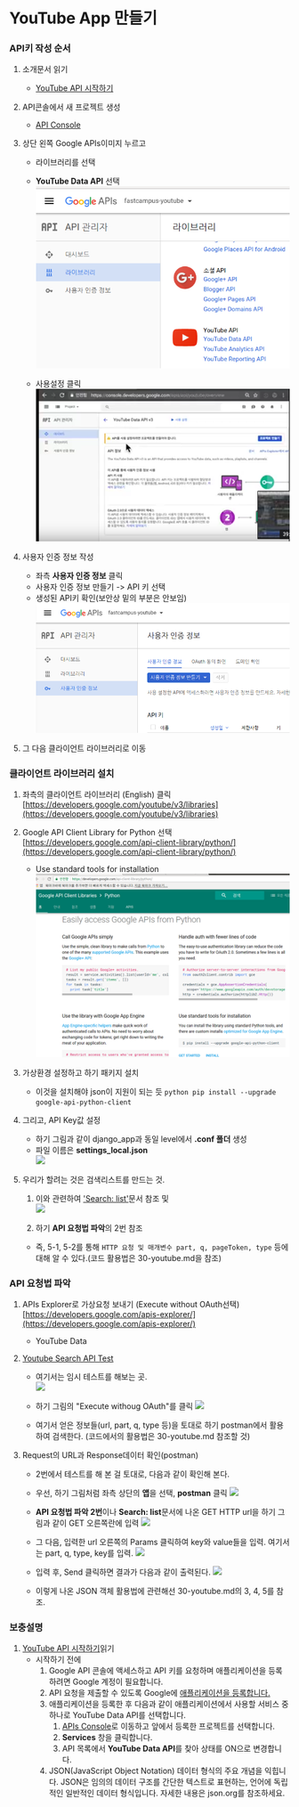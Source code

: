 # YouTube App 만들기

### API키 작성 순서
1. 소개문서 읽기
	- [YouTube API 시작하기](https://developers.google.com/youtube/v3/getting-started)

2. API콘솔에서 새 프로젝트 생성
	- [API Console](https://console.developers.google.com/iam-admin/projects)

3. 상단 왼쪽 Google APIs이미지 누르고
	- 라이브러리를 선택
	- **YouTube Data API** 선택
	![](imgs/youtube-data-api.png)  

	- 사용설정 클릭
	![](imgs/youtube-project-.png)   

4. 사용자 인증 정보 작성
	- 좌측 **사용자 인증 정보** 클릭
	- 사용자 인증 정보 만들기 -> API 키 선택
	- 생성된 API키 확인(보안상 밑의 부분은 안보임)
	![](imgs/youtube-user-authentification.png)  

5. 그 다음 클라이언트 라이브러리로 이동

### 클라이언트 라이브러리 설치
1. 좌측의 클라이언트 라이브러리 (English) 클릭
[https://developers.google.com/youtube/v3/libraries](https://developers.google.com/youtube/v3/libraries)

2. Google API Client Library for Python 선택
[https://developers.google.com/api-client-library/python/](https://developers.google.com/api-client-library/python/)
	- Use standard tools for installation
	![](imgs/google-api-from-python.png)  

3. 가상환경 설정하고 하기 패키지 설치
	- 이것을 설치해야 json이 지원이 되는 듯
```python pip install --upgrade google-api-python-client``` 

4. 그리고, API Key값 설정
	- 하기 그림과 같이 django_app과 동일 level에서 **.conf 폴더** 생성
	- 파일 이름은 **settings_local.json**  
	![](imgs/youtube-apikey-setting.png)  

5. 우리가 할려는 것은 검색리스트를 만드는 것. 
	1. 이와 관련하여 ['Search: list'](https://developers.google.com/youtube/v3/docs/search/list)문서 참조 및  
	![](imgs/youtube-data-api-search-list.png)  

	2. 하기 **API 요청법 파악**의 2번 참조
	
	- 즉, 5-1, 5-2를 통해 ```HTTP 요청 및 매개변수 part, q, pageToken, type``` 등에 대해 알 수 있다.(코드 활용법은 30-youtube.md을 참조)
 

### API 요청법 파악
1. APIs Explorer로 가상요청 보내기 (Execute without OAuth선택)
[https://developers.google.com/apis-explorer/](https://developers.google.com/apis-explorer/) 
	- YouTube Data 

2. [Youtube Search API Test](https://developers.google.com/apis-explorer/#p/youtube/v3/youtube.search.list)
	- 여기서는 임시 테스트를 해보는 곳.  
	![ ](imgs/youtube-search-list-explorer.png)  
	
	- 하기 그림의 "Execute withoug OAuth"를 클릭 
	![ ](imgs/youtube-search-list-explorer-result.png)  
	
	- 여기서 얻은 정보들(url, part, q, type 등)을 토대로 하기 postman에서 활용하여 검색한다. (코드에서의 활용법은 30-youtube.md 참조할 것)
	
3. Request의 URL과 Response데이터 확인(postman)
	- 2번에서 테스트를 해 본 걸 토대로, 다음과 같이 확인해 본다.
	- 우선, 하기 그림처럼 좌측 상단의 **앱**을 선택, **postman** 클릭
	![](imgs/google-postman.png) 
	
	- **API 요청법 파악 2번**이나 **Search: list**문서에 나온 GET HTTP url을 하기 그림과 같이 GET 오른쪽란에 입력 
	 ![](imgs/youtube-postman-url.png) 
	 
	- 그 다음, 입력한 url 오른쪽의 Params 클릭하여 key와 value들을 입력.
	여기서는 part, q, type, key를 입력.
	![](imgs/youtube-postman-key-value.png) 
	
	- 입력 후, Send 클릭하면 결과가 다음과 같이 출력된다.
	![](imgs/youtube-postman-search-result.png) 
	- 이렇게 나온 JSON 객체 활용법에 관련해선 30-youtube.md의 3, 4, 5를 참조.
	
### 보충설명
1. [YouTube API 시작하기](https://developers.google.com/youtube/v3/getting-started)읽기
	- 시작하기 전에
		1. Google API 콘솔에 액세스하고 API 키를 요청하며 애플리케이션을 등록하려면 Google 계정이 필요합니다.
		2. API 요청을 제출할 수 있도록 Google에 [애플리케이션을 등록합니다.](https://developers.google.com/youtube/registering_an_application)
		3. 애플리케이션을 등록한 후 다음과 같이 애플리케이션에서 사용할 서비스 중 하나로 YouTube Data API를 선택합니다.
			1. [APIs Console](https://console.developers.google.com/project)로 이동하고 앞에서 등록한 프로젝트를 선택합니다.
			2. **Services** 창을 클릭합니다.
			3. API 목록에서 **YouTube Data API**를 찾아 상태를 ON으로 변경합니다.
		4. JSON(JavaScript Object Notation) 데이터 형식의 주요 개념을 익힙니다. JSON은 임의의 데이터 구조를 간단한 텍스트로 표현하는, 언어에 독립적인 일반적인 데이터 형식입니다. 자세한 내용은 json.org를 참조하세요.
